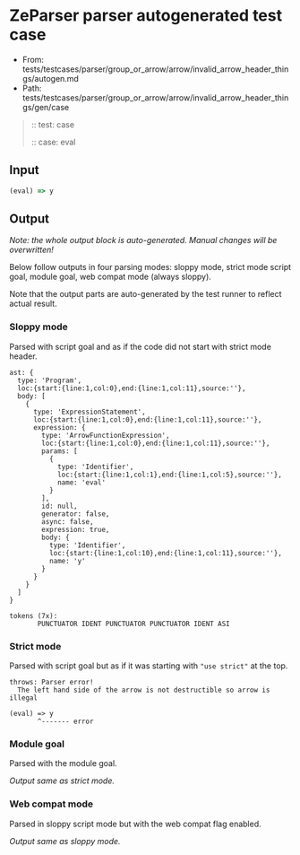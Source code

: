 # ZeParser parser autogenerated test case

- From: tests/testcases/parser/group_or_arrow/arrow/invalid_arrow_header_things/autogen.md
- Path: tests/testcases/parser/group_or_arrow/arrow/invalid_arrow_header_things/gen/case

> :: test: case
>
> :: case: eval

## Input


`````js
(eval) => y
`````

## Output

_Note: the whole output block is auto-generated. Manual changes will be overwritten!_

Below follow outputs in four parsing modes: sloppy mode, strict mode script goal, module goal, web compat mode (always sloppy).

Note that the output parts are auto-generated by the test runner to reflect actual result.

### Sloppy mode

Parsed with script goal and as if the code did not start with strict mode header.

`````
ast: {
  type: 'Program',
  loc:{start:{line:1,col:0},end:{line:1,col:11},source:''},
  body: [
    {
      type: 'ExpressionStatement',
      loc:{start:{line:1,col:0},end:{line:1,col:11},source:''},
      expression: {
        type: 'ArrowFunctionExpression',
        loc:{start:{line:1,col:0},end:{line:1,col:11},source:''},
        params: [
          {
            type: 'Identifier',
            loc:{start:{line:1,col:1},end:{line:1,col:5},source:''},
            name: 'eval'
          }
        ],
        id: null,
        generator: false,
        async: false,
        expression: true,
        body: {
          type: 'Identifier',
          loc:{start:{line:1,col:10},end:{line:1,col:11},source:''},
          name: 'y'
        }
      }
    }
  ]
}

tokens (7x):
       PUNCTUATOR IDENT PUNCTUATOR PUNCTUATOR IDENT ASI
`````

### Strict mode

Parsed with script goal but as if it was starting with `"use strict"` at the top.

`````
throws: Parser error!
  The left hand side of the arrow is not destructible so arrow is illegal

(eval) => y
       ^------- error
`````


### Module goal

Parsed with the module goal.

_Output same as strict mode._

### Web compat mode

Parsed in sloppy script mode but with the web compat flag enabled.

_Output same as sloppy mode._
